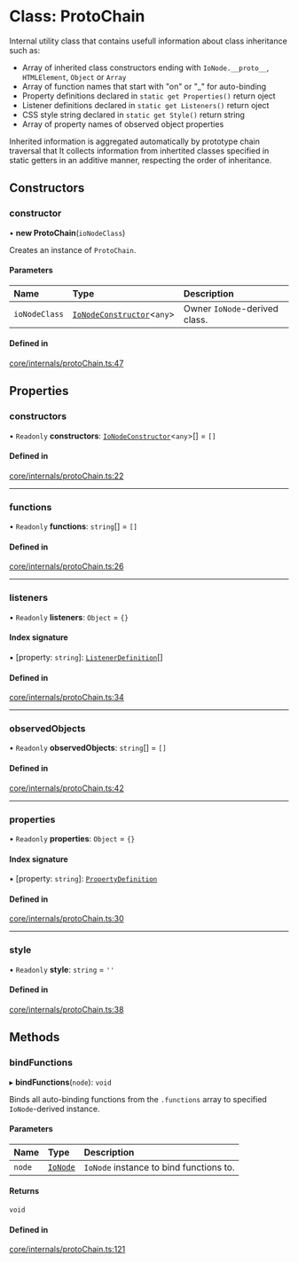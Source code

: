 # Class: ProtoChain

Internal utility class that contains usefull information about class inheritance such as:
- Array of inherited class constructors ending with `IoNode.__proto__`, `HTMLElement`, `Object` or `Array`
- Array of function names that start with "on" or "_" for auto-binding
- Property definitions declared in `static get Properties()` return oject
- Listener definitions declared in `static get Listeners()` return oject
- CSS style string declared in `static get Style()` return string
- Array of property names of observed object properties

Inherited information is aggregated automatically by prototype chain traversal that
It collects information from inhertited classes specified in static getters in an additive manner,
respecting the order of inheritance.

## Constructors

### constructor

• **new ProtoChain**(`ioNodeClass`)

Creates an instance of `ProtoChain`.

#### Parameters

| Name | Type | Description |
| :------ | :------ | :------ |
| `ioNodeClass` | [`IoNodeConstructor`](../interfaces/IoNodeConstructor.md)<`any`\> | Owner `IoNode`-derived class. |

#### Defined in

[core/internals/protoChain.ts:47](https://github.com/io-gui/io/blob/tsc/src/core/internals/protoChain.ts#L47)

## Properties

### constructors

• `Readonly` **constructors**: [`IoNodeConstructor`](../interfaces/IoNodeConstructor.md)<`any`\>[] = `[]`

#### Defined in

[core/internals/protoChain.ts:22](https://github.com/io-gui/io/blob/tsc/src/core/internals/protoChain.ts#L22)

___

### functions

• `Readonly` **functions**: `string`[] = `[]`

#### Defined in

[core/internals/protoChain.ts:26](https://github.com/io-gui/io/blob/tsc/src/core/internals/protoChain.ts#L26)

___

### listeners

• `Readonly` **listeners**: `Object` = `{}`

#### Index signature

▪ [property: `string`]: [`ListenerDefinition`](../README.md#listenerdefinition)[]

#### Defined in

[core/internals/protoChain.ts:34](https://github.com/io-gui/io/blob/tsc/src/core/internals/protoChain.ts#L34)

___

### observedObjects

• `Readonly` **observedObjects**: `string`[] = `[]`

#### Defined in

[core/internals/protoChain.ts:42](https://github.com/io-gui/io/blob/tsc/src/core/internals/protoChain.ts#L42)

___

### properties

• `Readonly` **properties**: `Object` = `{}`

#### Index signature

▪ [property: `string`]: [`PropertyDefinition`](PropertyDefinition.md)

#### Defined in

[core/internals/protoChain.ts:30](https://github.com/io-gui/io/blob/tsc/src/core/internals/protoChain.ts#L30)

___

### style

• `Readonly` **style**: `string` = `''`

#### Defined in

[core/internals/protoChain.ts:38](https://github.com/io-gui/io/blob/tsc/src/core/internals/protoChain.ts#L38)

## Methods

### bindFunctions

▸ **bindFunctions**(`node`): `void`

Binds all auto-binding functions from the `.functions` array to specified `IoNode`-derived instance.

#### Parameters

| Name | Type | Description |
| :------ | :------ | :------ |
| `node` | [`IoNode`](IoNode.md) | `IoNode` instance to bind functions to. |

#### Returns

`void`

#### Defined in

[core/internals/protoChain.ts:121](https://github.com/io-gui/io/blob/tsc/src/core/internals/protoChain.ts#L121)

